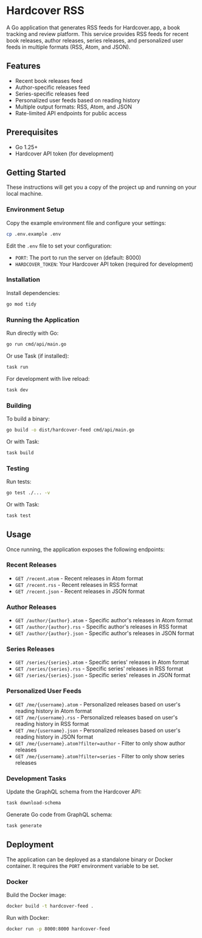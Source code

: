 # Hardcover RSS

A Go application that generates RSS feeds for Hardcover.app, a book tracking and review platform. This service provides RSS feeds for recent book releases, author releases, series releases, and personalized user feeds in multiple formats (RSS, Atom, and JSON).

## Features

- Recent book releases feed
- Author-specific releases feed
- Series-specific releases feed
- Personalized user feeds based on reading history
- Multiple output formats: RSS, Atom, and JSON
- Rate-limited API endpoints for public access

## Prerequisites

- Go 1.25+
- Hardcover API token (for development)

## Getting Started

These instructions will get you a copy of the project up and running on your local machine.

### Environment Setup

Copy the example environment file and configure your settings:

```bash
cp .env.example .env
```

Edit the `.env` file to set your configuration:
- `PORT`: The port to run the server on (default: 8000)
- `HARDCOVER_TOKEN`: Your Hardcover API token (required for development)

### Installation

Install dependencies:

```bash
go mod tidy
```

### Running the Application

Run directly with Go:

```bash
go run cmd/api/main.go
```

Or use Task (if installed):

```bash
task run
```

For development with live reload:

```bash
task dev
```

### Building

To build a binary:

```bash
go build -o dist/hardcover-feed cmd/api/main.go
```

Or with Task:

```bash
task build
```

### Testing

Run tests:

```bash
go test ./... -v
```

Or with Task:

```bash
task test
```

## Usage

Once running, the application exposes the following endpoints:

### Recent Releases
- `GET /recent.atom` - Recent releases in Atom format
- `GET /recent.rss` - Recent releases in RSS format
- `GET /recent.json` - Recent releases in JSON format

### Author Releases
- `GET /author/{author}.atom` - Specific author's releases in Atom format
- `GET /author/{author}.rss` - Specific author's releases in RSS format
- `GET /author/{author}.json` - Specific author's releases in JSON format

### Series Releases
- `GET /series/{series}.atom` - Specific series' releases in Atom format
- `GET /series/{series}.rss` - Specific series' releases in RSS format
- `GET /series/{series}.json` - Specific series' releases in JSON format

### Personalized User Feeds
- `GET /me/{username}.atom` - Personalized releases based on user's reading history in Atom format
- `GET /me/{username}.rss` - Personalized releases based on user's reading history in RSS format
- `GET /me/{username}.json` - Personalized releases based on user's reading history in JSON format
- `GET /me/{username}.atom?filter=author` - Filter to only show author releases
- `GET /me/{username}.atom?filter=series` - Filter to only show series releases

### Development Tasks

Update the GraphQL schema from the Hardcover API:

```bash
task download-schema
```

Generate Go code from GraphQL schema:

```bash
task generate
```

## Deployment

The application can be deployed as a standalone binary or Docker container. It requires the `PORT` environment variable to be set.

### Docker

Build the Docker image:

```bash
docker build -t hardcover-feed .
```

Run with Docker:

```bash
docker run -p 8000:8000 hardcover-feed
```
